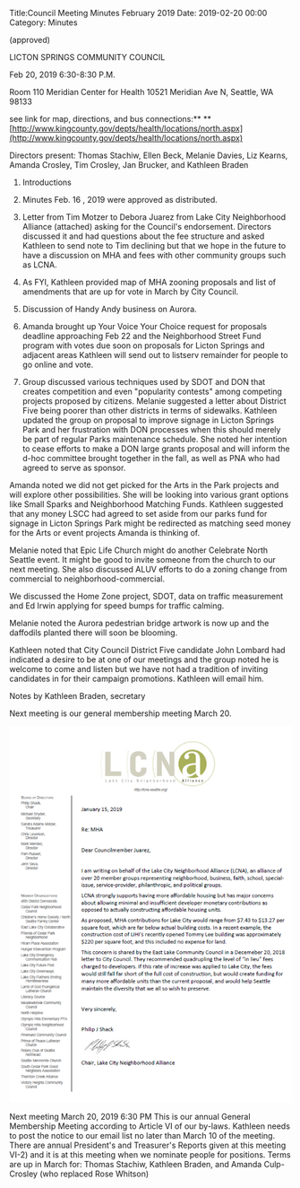 Title:Council Meeting Minutes February 2019
Date: 2019-02-20 00:00
Category: Minutes

(approved)

LICTON SPRINGS COMMUNITY COUNCIL

Feb 20, 2019 6:30-8:30 P.M.

Room 110 Meridian Center for Health 10521 Meridian Ave N, Seattle, WA 98133

see link for map, directions, and bus connections:** **[http://www.kingcounty.gov/depts/health/locations/north.aspx](http://www.kingcounty.gov/depts/health/locations/north.aspx)

Directors present: Thomas Stachiw, Ellen Beck, Melanie Davies, Liz Kearns, Amanda Crosley, Tim Crosley, Jan Brucker, and Kathleen Braden

1. Introductions

2. Minutes Feb. 16 , 2019 were approved as distributed.

3. Letter from Tim Motzer to Debora Juarez from Lake City Neighborhood Alliance (attached) asking for the Council's endorsement. Directors discussed it and had questions about the fee structure and asked Kathleen to send note to Tim declining but that we hope in the future to have a discussion on MHA and fees with other community groups such as LCNA.

4. As FYI, Kathleen provided map of MHA zooning proposals and list of amendments that are up for vote in March by City Council.

5. Discussion of Handy Andy business on Aurora.

6. Amanda brought up Your Voice Your Choice request for proposals deadline approaching Feb 22 and the Neighborhood Street Fund program with votes due soon on proposals for Licton Springs and adjacent areas  Kathleen will send out to listserv remainder for people to go online and vote.

7. Group discussed various techniques used by SDOT and DON that creates competition and even "popularity contests" among competing projects proposed by citizens.  Melanie suggested a letter about District Five being poorer than other districts in terms of sidewalks. Kathleen updated the group on proposal to improve signage in Licton Springs Park and her frustration with DON processes when this should merely be part of regular Parks maintenance schedule. She noted her intention to cease efforts to make a DON large grants proposal and will inform the d-hoc committee brought together in the fall, as well as PNA who had agreed to serve as sponsor.

Amanda noted we did not get picked for the Arts in the Park projects and will explore other possibilities.  She will be looking into various grant options like Small Sparks and Neighborhood Matching Funds.  Kathleen suggested that any money LSCC had agreed to set aside from our parks fund for signage in Licton Springs Park might be redirected as matching seed money for the Arts or event projects Amanda is thinking of.

Melanie noted that Epic Life Church might do another Celebrate North Seattle event. It might be good to invite someone from the church to our next meeting. She also discussed ALUV efforts to do a zoning change from commercial to neighborhood-commercial.

We discussed the Home Zone project, SDOT, data on traffic measurement and Ed Irwin applying for speed bumps for traffic calming.

Melanie noted the Aurora pedestrian bridge artwork is now up and the daffodils planted there will soon be blooming.

Kathleen noted that City Council District Five candidate John Lombard had indicated a desire to be at one of our meetings and the group noted he is welcome to come and listen but we have not had a tradition of inviting candidates in for their campaign promotions.  Kathleen will email him.

Notes by Kathleen Braden, secretary

Next meeting is our general membership meeting March 20.

[![Lake City Letter](/images/lake_city_letter_2019.jpg)](/images/lake_city_letter_2019.jpg)

Next meeting March 20, 2019 6:30 PM   This is our annual General Membership Meeting according to Article VI of our by-laws.  Kathleen needs to post the notice to our email list no later than March 10 of the meeting. There are annual President's and Treasurer's Reports given at this meeting VI-2) and it is at this meeting when we nominate people for positions. Terms are up in March for: Thomas Stachiw, Kathleen Braden, and Amanda Culp-Crosley (who replaced Rose Whitson)
